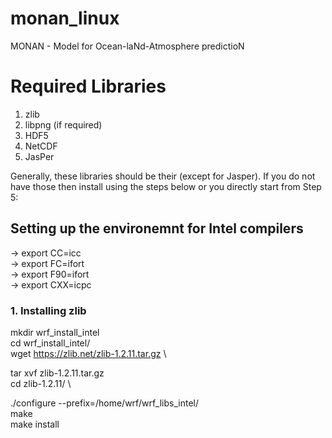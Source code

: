 # monan_linux
MONAN - Model for Ocean-laNd-Atmosphere predictioN

# Required Libraries
1. zlib
2. libpng (if required)
3. HDF5
4. NetCDF
5. JasPer

Generally, these libraries should be their (except for Jasper). If you do not have those then install using the steps below or you directly start from Step 5:

## Setting up the environemnt for Intel compilers

-> export CC=icc \
-> export FC=ifort \
-> export F90=ifort \
-> export CXX=icpc 

### 1. Installing zlib

mkdir wrf_install_intel   \
cd wrf_install_intel/   \
wget https://zlib.net/zlib-1.2.11.tar.gz \

tar xvf zlib-1.2.11.tar.gz \
cd zlib-1.2.11/   \

./configure --prefix=/home/wrf/wrf_libs_intel/ \
make \
make install 
